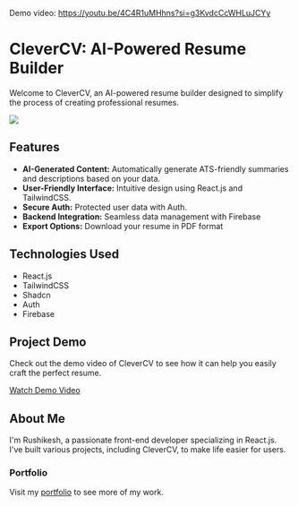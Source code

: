 Demo video: https://youtu.be/4C4R1uMHhns?si=g3KvdcCcWHLuJCYy

 <h1>CleverCV: AI-Powered Resume Builder</h1>
  <p>Welcome to CleverCV, an AI-powered resume builder designed to simplify the process of creating professional resumes.</p>
  <img src="https://github.com/Rushikeshp2002/Images/blob/main/clever.png"></img>

  <h2>Features</h2>
  <ul>
    <li><strong>AI-Generated Content:</strong> Automatically generate ATS-friendly summaries and descriptions based on your data.</li>
    <li><strong>User-Friendly Interface:</strong> Intuitive design using React.js and TailwindCSS.</li>
    <li><strong>Secure Auth:</strong> Protected user data with Auth.</li>
    <li><strong>Backend Integration:</strong> Seamless data management with Firebase</li>
    <li><strong>Export Options:</strong> Download your resume in PDF format</li>
  </ul>

  <h2>Technologies Used</h2>
  <ul>
    <li>React.js</li>
    <li>TailwindCSS</li>
    <li>Shadcn</li>
    <li>Auth</li>
    <li>Firebase</li>
  </ul>

  <h2>Project Demo</h2>
  <p>Check out the demo video of CleverCV to see how it can help you easily craft the perfect resume.</p>
  <p><a href="https://youtu.be/4C4R1uMHhns?si=g3KvdcCcWHLuJCYy
" target="_blank">Watch Demo Video</a></p>

  <h2>About Me</h2>
  <p>I'm Rushikesh, a passionate front-end developer specializing in React.js. I've built various projects, including CleverCV, to make life easier for users.</p>

  <h3>Portfolio</h3>
  <p>Visit my <a href="https://rushikesh-patil-portfolio.netlify.app/" target="_blank">portfolio</a> to see more of my work.</p>
